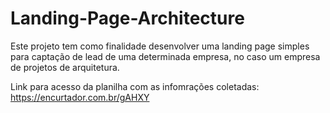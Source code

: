 # Landing-Page-Architecture
Este projeto tem como finalidade desenvolver uma landing page simples para captação de lead de uma determinada empresa, no caso um empresa de projetos de arquitetura.

Link para acesso da planilha com as infomrações coletadas: https://encurtador.com.br/gAHXY
